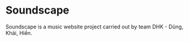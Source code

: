 # Soundscape 
Soundscape is a music website project carried out by team DHK - Dũng, Khải, Hiền.





